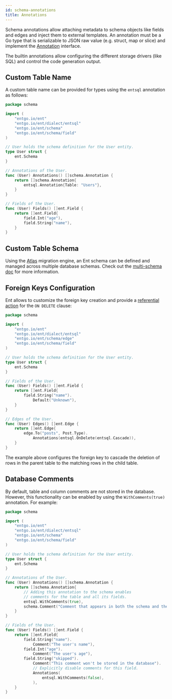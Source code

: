 ```yaml
---
id: schema-annotations
title: Annotations
---
```


Schema annotations allow attaching metadata to schema objects like fields and edges and inject them to external templates.
An annotation must be a Go type that is serializable to JSON raw value (e.g. struct, map or slice)
and implement the [Annotation](https://pkg.go.dev/entgo.io/ent/schema?tab=doc#Annotation) interface.

The builtin annotations allow configuring the different storage drivers (like SQL) and control the code generation output. 

## Custom Table Name

A custom table name can be provided for types using the `entsql` annotation as follows:

```go title="ent/schema/user.go"
package schema

import (
	"entgo.io/ent"
	"entgo.io/ent/dialect/entsql"
	"entgo.io/ent/schema"
	"entgo.io/ent/schema/field"
)

// User holds the schema definition for the User entity.
type User struct {
	ent.Schema
}

// Annotations of the User.
func (User) Annotations() []schema.Annotation {
	return []schema.Annotation{
		entsql.Annotation{Table: "Users"},
	}
}

// Fields of the User.
func (User) Fields() []ent.Field {
	return []ent.Field{
		field.Int("age"),
		field.String("name"),
	}
}
```

## Custom Table Schema

Using the [Atlas](https://atlasgo.io) migration engine, an Ent schema can be defined and managed across multiple
database schemas. Check out the [multi-schema doc](multischema-migrations.mdx) for more information.

## Foreign Keys Configuration

Ent allows to customize the foreign key creation and provide a [referential action](https://dev.mysql.com/doc/refman/8.0/en/create-table-foreign-keys.html#foreign-key-referential-actions)
for the `ON DELETE` clause:

```go title="ent/schema/user.go" {27}
package schema

import (
	"entgo.io/ent"
	"entgo.io/ent/dialect/entsql"
	"entgo.io/ent/schema/edge"
	"entgo.io/ent/schema/field"
)

// User holds the schema definition for the User entity.
type User struct {
	ent.Schema
}

// Fields of the User.
func (User) Fields() []ent.Field {
	return []ent.Field{
		field.String("name").
			Default("Unknown"),
	}
}

// Edges of the User.
func (User) Edges() []ent.Edge {
	return []ent.Edge{
		edge.To("posts", Post.Type).
			Annotations(entsql.OnDelete(entsql.Cascade)),
	}
}
```

The example above configures the foreign key to cascade the deletion of rows in the parent table to the matching
rows in the child table.

## Database Comments

By default, table and column comments are not stored in the database. However, this functionality can be enabled by
using the `WithComments(true)` annotation. For example:

```go title="ent/schema/user.go" {18-21,34-37}
package schema

import (
	"entgo.io/ent"
	"entgo.io/ent/dialect/entsql"
	"entgo.io/ent/schema"
	"entgo.io/ent/schema/field"
)

// User holds the schema definition for the User entity.
type User struct {
	ent.Schema
}

// Annotations of the User.
func (User) Annotations() []schema.Annotation {
	return []schema.Annotation{
		// Adding this annotation to the schema enables
		// comments for the table and all its fields.
		entsql.WithComments(true),
		schema.Comment("Comment that appears in both the schema and the generated code"),
	}
}

// Fields of the User.
func (User) Fields() []ent.Field {
	return []ent.Field{
		field.String("name").
			Comment("The user's name"),
		field.Int("age").
            Comment("The user's age"),
        field.String("skipped").
            Comment("This comment won't be stored in the database").
            // Explicitly disable comments for this field.
            Annotations(
                entsql.WithComments(false),
            ),
	}
}
```
